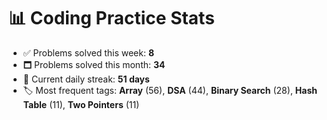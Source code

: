# 📊 Coding Practice Stats

- ✅ Problems solved this week: **8**
- 🗖️ Problems solved this month: **34**
- 📌 Current daily streak: **51 days**
- 🏷️ Most frequent tags: **Array** (56), **DSA** (44), **Binary Search** (28), **Hash Table** (11), **Two Pointers** (11)
